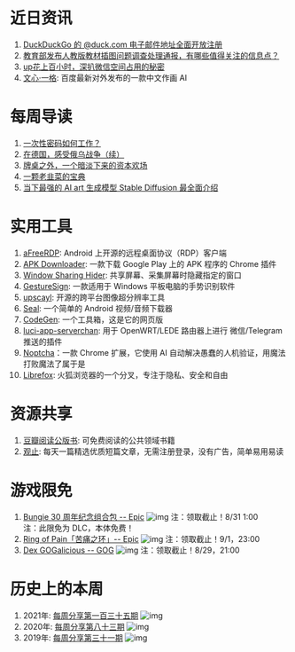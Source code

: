 # 近日资讯

1. [DuckDuckGo 的 @duck.com 电子邮件地址全面开放注册](https://www.cnbeta.com/articles/tech/1308699.htm)
2. [教育部发布人教版教材插图问题调查处理通报，有哪些值得关注的信息点？](https://www.zhihu.com/question/549433389)
3. [up花上百小时，深扒微信空间占用的秘密](https://www.bilibili.com/video/BV1UG4y1a75w)
4. [文心·一格](https://yige.baidu.com/#/): 百度最新对外发布的一款中文作画 AI

# 每周导读

1. [一次性密码如何工作？](https://zserge.com/posts/one-time-passwords/)
2. [在德国，感受俄乌战争（续）](https://mp.weixin.qq.com/s/IGnGkh0GRLn81IzhxXkl0Q)
3. [牌桌之外，一个暗淡下来的资本欢场](https://mp.weixin.qq.com/s/MIgpboQdHOtd8v0kR2tsRQ)
4. [一颗老韭菜的宝典](https://mp.weixin.qq.com/s/6TWKfIpuLOgobHWEd1twYg)
5. [当下最强的 AI art 生成模型 Stable Diffusion 最全面介绍](https://mp.weixin.qq.com/s/Q4ZYjUxt22Jsx2W2179C8Q)

# 实用工具

1. [aFreeRDP](https://github.com/FreeRDP/FreeRDP): Android 上开源的远程桌面协议（RDP）客户端
2. [APK Downloader](https://chrome.google.com/webstore/detail/apk-downloader/idkigghdjmipnppaeahkpcoaiphjdccm): 一款下载 Google Play 上的 APK 程序的 Chrome 插件
3. [Window Sharing Hider](https://github.com/shalzuth/WindowSharingHider): 共享屏幕、采集屏幕时隐藏指定的窗口
4. [GestureSign](https://github.com/TransposonY/GestureSign): 一款适用于 Windows 平板电脑的手势识别软件
5. [upscayl](https://github.com/TGS963/upscayl): 开源的跨平台图像超分辨率工具
6. [Seal](https://github.com/JunkFood02/Seal): 一个简单的 Android 视频/音频下载器
7. [CodeGen](https://cloud.codegen.cc/app/v1.5.8/#/board/dashboard/home): 一个工具箱，这是它的网页版
8. [luci-app-serverchan](https://github.com/tty228/luci-app-serverchan): 用于 OpenWRT/LEDE 路由器上进行 微信/Telegram 推送的插件
9. [Noptcha](https://github.com/Sqaaakoi/noptcha-patch)：一款 Chrome 扩展，它使用 AI 自动解决愚蠢的人机验证，用魔法打败魔法了属于是
10. [Librefox](https://gitlab.com/librewolf-community): 火狐浏览器的一个分叉，专注于隐私、安全和自由

# 资源共享

1. [豆瓣阅读公版书](https://read.douban.com/provider/63698851): 可免费阅读的公共领域书籍
2. [观止](https://www.meiriyiwen.com/): 每天一篇精选优质短篇文章，无需注册登录，没有广告，简单易用易读

# 游戏限免

1. [Bungie 30 周年纪念组合包 -- Epic](https://store.epicgames.com/p/destiny-2--bungie-30th-anniversary-pack)
![img](http://mmbiz.qpic.cn/sz_mmbiz_png/pDARXZuibAKTNYFibqfZKrElVQkFQib6E961HxexSia8A1qycLQ5u9AfjuJ3zZRhb1N6OrIibE3JXQT7KczicooUVHSw/0?wx_fmt=png)
注：领取截止！8/31 1:00  
注：此限免为 DLC，本体免费！
2. [Ring of Pain「苦痛之环」-- Epic](https://store.epicgames.com/p/ring-of-pain)
![img](http://mmbiz.qpic.cn/sz_mmbiz_png/pDARXZuibAKTNYFibqfZKrElVQkFQib6E96davswWxSQoOCXzf4SHFffVKg9q7wZs52ZXQ3kwqmljb7DoNoMxHxCQ/0?wx_fmt=png)
注：领取截止！9/1，23:00
3. [Dex GOGalicious -- GOG](https://www.gog.com/#giveaway)
![img](http://mmbiz.qpic.cn/sz_mmbiz_png/pDARXZuibAKTNYFibqfZKrElVQkFQib6E96gZEVxxsZpdRVnMeR1t7icuOPlnQdehz2EHOb7mVicPictlg9UB8EGDIQw/0?wx_fmt=png)
注：领取截止！8/29，21:00

# 历史上的本周

1. 2021年: [每周分享第一百三十五期](https://mp.weixin.qq.com/s/m9L8sRVByzMoIEI4ssZi6g)
![img](https://mmbiz.qpic.cn/sz_mmbiz_jpg/pDARXZuibAKRSW8ISD4k6v2co0HicaLtJGrjmjM1O4X6gKzdjRfr3uxbrGps8tw2eibnurh4zRjibf4fZPYWmMppBg/640?wx_fmt=jpeg&wxfrom=5&wx_lazy=1&wx_co=1)
2. 2020年: [每周分享第八十三期](https://mp.weixin.qq.com/s/vrkE6FOtHGJ3dmGTGefJoA)
![img](https://mmbiz.qpic.cn/sz_mmbiz_jpg/pDARXZuibAKR7uVAN973Z03zfd3wRY3w3GZlz3CWAfUB41lLTdFT8jDuejGSJDhQBWUV9APa8J31P4HlUqD6eMw/640?wx_fmt=jpeg&wxfrom=5&wx_lazy=1&wx_co=1)
3. 2019年: [每周分享第三十一期](https://mp.weixin.qq.com/s/bKKx4OuSRJK9CG0YxuvSug)
![img](https://mmbiz.qpic.cn/mmbiz_jpg/pDARXZuibAKSiaBEOXLvJicPBaaLJOOqY2TdSYSFXalkibnXCQpN5ASmoqouFPEicSHqRJvCeu9ibibtzic8ZAnric5SOGA/640?wx_fmt=jpeg&wxfrom=5&wx_lazy=1&wx_co=1)

